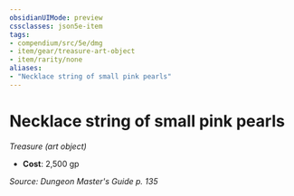 ```yaml
---
obsidianUIMode: preview
cssclasses: json5e-item
tags:
- compendium/src/5e/dmg
- item/gear/treasure-art-object
- item/rarity/none
aliases: 
- "Necklace string of small pink pearls"
---
```

# Necklace string of small pink pearls
*Treasure (art object)*  

- **Cost**: 2,500 gp

*Source: Dungeon Master's Guide p. 135*